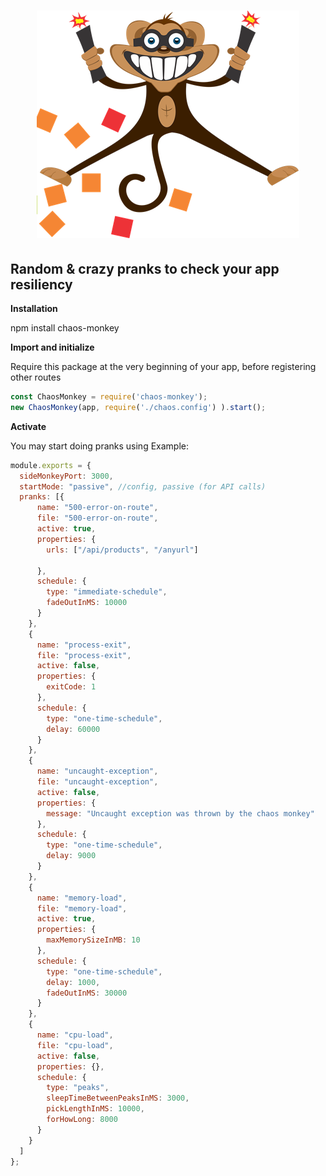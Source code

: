 <h1 align="center">
  <img src="misc/chaos-monkey.png" alt="Chaos Monkey" />
</h1>

## Random & crazy pranks to check your app resiliency

**Installation**

npm install chaos-monkey

**Import and initialize**

Require this package at the very beginning of your app, before registering other routes

```javascript
const ChaosMonkey = require('chaos-monkey');
new ChaosMonkey(app, require('./chaos.config') ).start();
```

**Activate**

You may start doing pranks using 
Example:
```javascript
module.exports = {
  sideMonkeyPort: 3000,
  startMode: "passive", //config, passive (for API calls)
  pranks: [{
      name: "500-error-on-route",
      file: "500-error-on-route",
      active: true,
      properties: {
        urls: ["/api/products", "/anyurl"]

      },
      schedule: {
        type: "immediate-schedule",
        fadeOutInMS: 10000
      }
    },
    {
      name: "process-exit",
      file: "process-exit",
      active: false,
      properties: {
        exitCode: 1
      },
      schedule: {
        type: "one-time-schedule",
        delay: 60000
      }
    },
    {
      name: "uncaught-exception",
      file: "uncaught-exception",
      active: false,
      properties: {
        message: "Uncaught exception was thrown by the chaos monkey"
      },
      schedule: {
        type: "one-time-schedule",
        delay: 9000
      }
    },
    {
      name: "memory-load",
      file: "memory-load",
      active: true,
      properties: {
        maxMemorySizeInMB: 10
      },
      schedule: {
        type: "one-time-schedule",
        delay: 1000,
        fadeOutInMS: 30000
      }
    },
    {
      name: "cpu-load",
      file: "cpu-load",
      active: false,
      properties: {},
      schedule: {
        type: "peaks",
        sleepTimeBetweenPeaksInMS: 3000,
        pickLengthInMS: 10000,
        forHowLong: 8000
      }
    }
  ]
};
```
